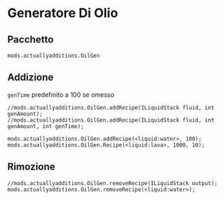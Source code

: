 # Generatore Di Olio

## Pacchetto

`mods.actuallyadditions.OilGen`

## Addizione

`genTime` predefinito a 100 se omesso

```zenscript
//mods.actuallyadditions.OilGen.addRecipe(ILiquidStack fluid, int genAmount);
//mods.actuallyadditions.OilGen.addRecipe(ILiquidStack fluid, int genAmount, int genTime);

mods.actuallyadditions.OilGen.addRecipe(<liquid:water>, 100);
mods.actuallyadditions.OilGen.Recipe(<liquid:lava>, 1000, 10);
```

## Rimozione

```zenscript
//mods.actuallyadditions.OilGen.removeRecipe(ILiquidStack output);
mods.actuallyadditions.OilGen.removeRecipe(<liquid:water>);
```